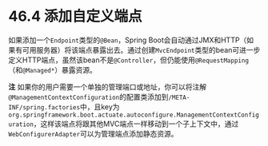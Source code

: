 # 46.4 添加自定义端点

如果添加一个`Endpoint`类型的`@Bean`，Spring Boot会自动通过JMX和HTTP（如果有可用服务器）将该端点暴露出去。通过创建`MvcEndpoint`类型的bean可进一步定义HTTP端点，虽然该bean不是`@Controller`，但仍能使用`@RequestMapping`（和`@Managed*`）暴露资源。

**注** 如果你的用户需要一个单独的管理端口或地址，你可以将注解`@ManagementContextConfiguration`的配置类添加到`/META-INF/spring.factories`中，且key为`org.springframework.boot.actuate.autoconfigure.ManagementContextConfiguration`，这样该端点将跟其他MVC端点一样移动到一个子上下文中，通过`WebConfigurerAdapter`可以为管理端点添加静态资源。

